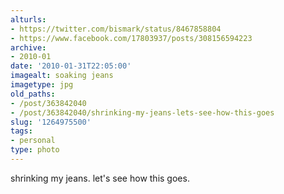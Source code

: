 ```yaml
---
alturls:
- https://twitter.com/bismark/status/8467858804
- https://www.facebook.com/17803937/posts/308156594223
archive:
- 2010-01
date: '2010-01-31T22:05:00'
imagealt: soaking jeans
imagetype: jpg
old_paths:
- /post/363842040
- /post/363842040/shrinking-my-jeans-lets-see-how-this-goes
slug: '1264975500'
tags:
- personal
type: photo
---
```


shrinking my jeans. let's see how this goes.

